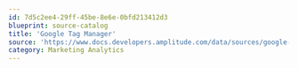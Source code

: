 ```yaml
---
id: 7d5c2ee4-29ff-45be-8e6e-0bfd213412d3
blueprint: source-catalog
title: 'Google Tag Manager'
source: 'https://www.docs.developers.amplitude.com/data/sources/google-tag-manager'
category: Marketing Analytics
---
```

